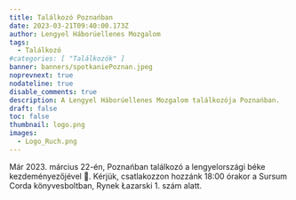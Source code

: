 ```yaml
---
title: Találkozó Poznańban
date: 2023-03-21T09:40:00.173Z
author: Lengyel Háborúellenes Mozgalom
tags:
  - Találkozó
#categories: [ "Találkozók" ]
banner: banners/spotkaniePoznan.jpeg
noprevnext: true
nodateline: true
disable_comments: true
description: A Lengyel Háborúellenes Mozgalom találkozója Poznańban.
draft: false
toc: false
thumbnail: logo.png
images:
  - Logo_Ruch.png
---
```


Már 2023. március 22-én, Poznańban találkozó a lengyelországi béke kezdeményezőjével 🙂. Kérjük, csatlakozzon hozzánk 18:00 órakor a Sursum Corda könyvesboltban, Rynek Łazarski 1. szám alatt.
